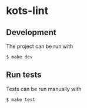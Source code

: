kots-lint
==========

## Development

The project can be run with
```shell
$ make dev
```

## Run tests

Tests can be run manually with
```shell
$ make test
```
